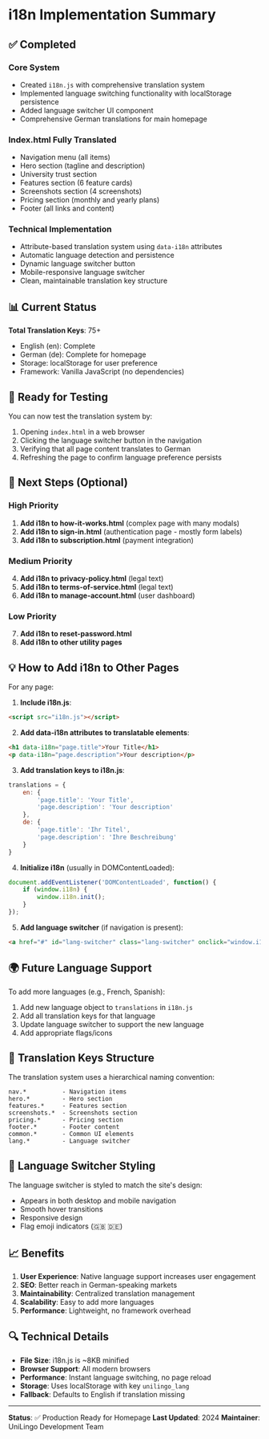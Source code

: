 # i18n Implementation Summary

## ✅ Completed

### Core System
- Created `i18n.js` with comprehensive translation system
- Implemented language switching functionality with localStorage persistence
- Added language switcher UI component
- Comprehensive German translations for main homepage

### Index.html Fully Translated
- Navigation menu (all items)
- Hero section (tagline and description)
- University trust section
- Features section (6 feature cards)
- Screenshots section (4 screenshots)
- Pricing section (monthly and yearly plans)
- Footer (all links and content)

### Technical Implementation
- Attribute-based translation system using `data-i18n` attributes
- Automatic language detection and persistence
- Dynamic language switcher button
- Mobile-responsive language switcher
- Clean, maintainable translation key structure

## 📊 Current Status

**Total Translation Keys**: 75+
- English (en): Complete
- German (de): Complete for homepage
- Storage: localStorage for user preference
- Framework: Vanilla JavaScript (no dependencies)

## 🎯 Ready for Testing

You can now test the translation system by:
1. Opening `index.html` in a web browser
2. Clicking the language switcher button in the navigation
3. Verifying that all page content translates to German
4. Refreshing the page to confirm language preference persists

## 🔄 Next Steps (Optional)

### High Priority
1. **Add i18n to how-it-works.html** (complex page with many modals)
2. **Add i18n to sign-in.html** (authentication page - mostly form labels)
3. **Add i18n to subscription.html** (payment integration)

### Medium Priority
4. **Add i18n to privacy-policy.html** (legal text)
5. **Add i18n to terms-of-service.html** (legal text)
6. **Add i18n to manage-account.html** (user dashboard)

### Low Priority
7. **Add i18n to reset-password.html**
8. **Add i18n to other utility pages**

## 💡 How to Add i18n to Other Pages

For any page:

1. **Include i18n.js**:
```html
<script src="i18n.js"></script>
```

2. **Add data-i18n attributes to translatable elements**:
```html
<h1 data-i18n="page.title">Your Title</h1>
<p data-i18n="page.description">Your description</p>
```

3. **Add translation keys to i18n.js**:
```javascript
translations = {
    en: {
        'page.title': 'Your Title',
        'page.description': 'Your description'
    },
    de: {
        'page.title': 'Ihr Titel',
        'page.description': 'Ihre Beschreibung'
    }
}
```

4. **Initialize i18n** (usually in DOMContentLoaded):
```javascript
document.addEventListener('DOMContentLoaded', function() {
    if (window.i18n) {
        window.i18n.init();
    }
});
```

5. **Add language switcher** (if navigation is present):
```html
<a href="#" id="lang-switcher" class="lang-switcher" onclick="window.i18n.changeLanguage(window.i18n.currentLanguage === 'en' ? 'de' : 'en'); return false;">🇩🇪 Deutsch</a>
```

## 🌍 Future Language Support

To add more languages (e.g., French, Spanish):

1. Add new language object to `translations` in `i18n.js`
2. Add all translation keys for that language
3. Update language switcher to support the new language
4. Add appropriate flags/icons

## 📝 Translation Keys Structure

The translation system uses a hierarchical naming convention:

```
nav.*          - Navigation items
hero.*         - Hero section
features.*     - Features section
screenshots.*  - Screenshots section
pricing.*      - Pricing section
footer.*       - Footer content
common.*       - Common UI elements
lang.*         - Language switcher
```

## 🎨 Language Switcher Styling

The language switcher is styled to match the site's design:
- Appears in both desktop and mobile navigation
- Smooth hover transitions
- Responsive design
- Flag emoji indicators (🇬🇧 🇩🇪)

## 📈 Benefits

1. **User Experience**: Native language support increases user engagement
2. **SEO**: Better reach in German-speaking markets
3. **Maintainability**: Centralized translation management
4. **Scalability**: Easy to add more languages
5. **Performance**: Lightweight, no framework overhead

## 🔍 Technical Details

- **File Size**: i18n.js is ~8KB minified
- **Browser Support**: All modern browsers
- **Performance**: Instant language switching, no page reload
- **Storage**: Uses localStorage with key `unilingo_lang`
- **Fallback**: Defaults to English if translation missing

---

**Status**: ✅ Production Ready for Homepage
**Last Updated**: 2024
**Maintainer**: UniLingo Development Team

